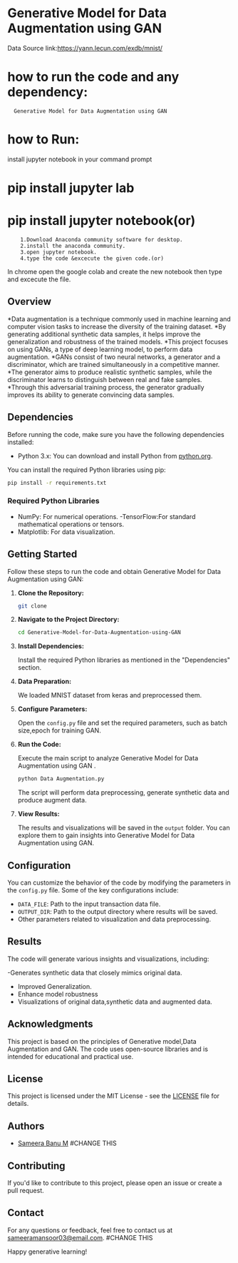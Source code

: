 # Generative Model for Data Augmentation using GAN

Data Source link:https://yann.lecun.com/exdb/mnist/

# how to run the code and any dependency:
      Generative Model for Data Augmentation using GAN

# how to Run:
install jupyter notebook in your command prompt
  # pip install jupyter lab
  # pip install jupyter notebook(or)
        1.Download Anaconda community software for desktop.
        2.install the anaconda community.
        3.open jupyter notebook.
        4.type the code &excecute the given code.(or)
  In chrome open the google colab and create the new notebook then type and excecute the file.

## Overview

*Data augmentation is a technique commonly used in machine learning and computer vision tasks to increase the diversity of the training dataset.
*By generating additional synthetic data samples, it helps improve the generalization and robustness of the trained models.
*This project focuses on using GANs, a type of deep learning model, to perform data augmentation. 
*GANs consist of two neural networks, a generator and a discriminator, which are trained simultaneously in a competitive manner.
*The generator aims to produce realistic synthetic samples, while the discriminator learns to distinguish between real and fake samples.
*Through this adversarial training process, the generator gradually improves its ability to generate convincing data samples.

## Dependencies

Before running the code, make sure you have the following dependencies installed:

- Python 3.x: You can download and install Python from [python.org](https://www.python.org/downloads/).

You can install the required Python libraries using pip:

```bash
pip install -r requirements.txt
```

### Required Python Libraries


- NumPy: For numerical operations.
-TensorFlow:For standard mathematical operations or tensors.
- Matplotlib: For data visualization.


## Getting Started

Follow these steps to run the code and obtain Generative Model for Data Augmentation using GAN:

1. **Clone the Repository:**

   ```bash
   git clone 
   ```

2. **Navigate to the Project Directory:**

   ```bash
   cd Generative-Model-for-Data-Augmentation-using-GAN
   ```

3. **Install Dependencies:**

   Install the required Python libraries as mentioned in the "Dependencies" section.

4. **Data Preparation:**

   We loaded MNIST dataset from keras and preprocessed them.

5. **Configure Parameters:**

   Open the `config.py` file and set the required parameters, such as batch size,epoch for training GAN.

6. **Run the Code:**

   Execute the main script to analyze Generative Model for Data Augmentation using GAN .

   ```bash
   python Data Augmentation.py
   ```

   The script will perform data preprocessing, generate synthetic data and produce augment data.

7. **View Results:**

   The results and visualizations will be saved in the `output` folder. You can explore them to gain insights into Generative Model for Data Augmentation using GAN.

## Configuration

You can customize the behavior of the code by modifying the parameters in the `config.py` file. Some of the key configurations include:

- `DATA_FILE`: Path to the input transaction data file.
- `OUTPUT_DIR`: Path to the output directory where results will be saved.
- Other parameters related to visualization and data preprocessing.

## Results

The code will generate various insights and visualizations, including:

-Generates synthetic data that closely mimics original data.
- Improved Generalization.
- Enhance model robustness
- Visualizations of original data,synthetic data and augmented data.

## Acknowledgments

This project is based on the principles of Generative model,Data Augmentation and GAN. The code uses open-source libraries and is intended for educational and practical use.

## License

This project is licensed under the MIT License - see the [LICENSE](LICENSE) file for details.

## Authors

- [Sameera Banu M](https://github.com/your-Sameera0103)      #CHANGE THIS

## Contributing

If you'd like to contribute to this project, please open an issue or create a pull request.

## Contact

For any questions or feedback, feel free to contact us at [sameeramansoor03@email.com](mailto:sameeramansoor03@email.com).   #CHANGE THIS


Happy generative learning!

